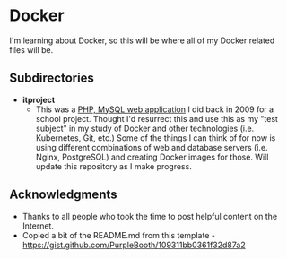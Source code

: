 # Docker

I'm learning about Docker, so this will be where all of my Docker related files will be.

## Subdirectories

* **itproject**
   *  This was a [PHP, MySQL web application](https://bitbucket.org/jsanjuansg/it-project/src/master/) I did back in 2009 for a school project.  Thought I'd resurrect this and use this as my "test subject" in my study of Docker and other technologies (i.e. Kubernetes, Git, etc.)   Some of the things I can think of for now is using different combinations of web and database servers (i.e. Nginx, PostgreSQL) and creating Docker images for those.  Will update this repository as I make progress. 


## Acknowledgments

*  Thanks to all people who took the time to post helpful content on the Internet.
*  Copied a bit of the README.md from this template -   https://gist.github.com/PurpleBooth/109311bb0361f32d87a2

